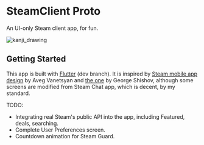 # SteamClient Proto

An UI-only Steam client app, for fun.

![kanji_drawing](https://user-images.githubusercontent.com/7723097/74433257-a5ad2100-4e92-11ea-9e9d-2166c7caa8bb.png)

## Getting Started

This app is built with [Flutter](https://flutter.dev/) (dev branch). It is inspired by [Steam mobile app design](https://dribbble.com/shots/8143099-Steam-mobile-app-Redesign-UI) by Aveg Vanetsyan and [the one](https://dribbble.com/shots/10537483-Steam-Mobile-Redesign-Concept) by George Shishov, although some screens are modified from Steam Chat app, which is decent, by my standard.

TODO:

- Integrating real Steam's public API into the app, including Featured, deals, searching.
- Complete User Preferences screen.
- Countdown animation for Steam Guard.
